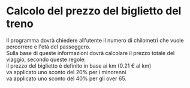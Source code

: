 # Calcolo del prezzo del biglietto del treno
Il programma dovrà chiedere all'utente il numero di chilometri che vuole percorrere e l'età del passeggero. <br />
Sulla base di queste informazioni dovrà calcolare il prezzo totale del viaggio, secondo queste regole: <br />
il prezzo del biglietto è definito in base ai km (0.21 € al km) <br />
va applicato uno sconto del 20% per i minorenni <br />
va applicato uno sconto del 40% per gli over 65. <br />